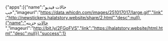 {"apps":[{"name":"حالات فيديو حب","imageurl":"https://data.whicdn.com/images/251017017/large.gif","link":"http://newstickers.halatstory.website/share/2.html","desc":null},{"name":"حالات  حزينه ","imageurl":"http://bit.ly/2FGoFVS","link":"https://halatstory.website/html.html","desc":null}],"success":1}
